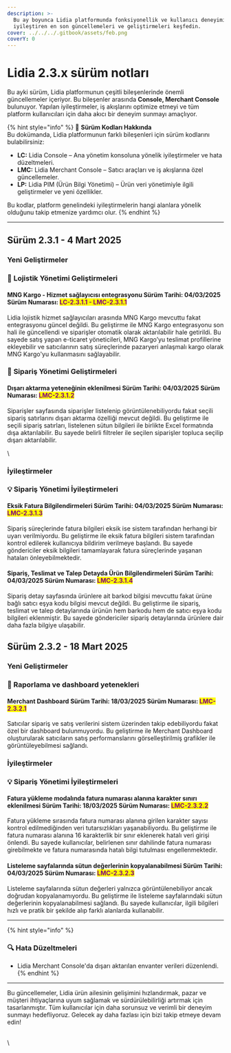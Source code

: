 ```yaml
---
description: >-
  Bu ay boyunca Lidia platformunda fonksiyonellik ve kullanıcı deneyimini
  iyileştiren en son güncellemeleri ve geliştirmeleri keşfedin.
cover: ../../../.gitbook/assets/feb.png
coverY: 0
---
```


# Lidia 2.3.x sürüm notları

Bu ayki sürüm, Lidia platformunun çeşitli bileşenlerinde önemli güncellemeler içeriyor. Bu bileşenler arasında **Console, Merchant Console** bulunuyor. Yapılan iyileştirmeler, iş akışlarını optimize etmeyi ve tüm platform kullanıcıları için daha akıcı bir deneyim sunmayı amaçlıyor.

{% hint style="info" %}
🔎 **Sürüm Kodları Hakkında**\
Bu dokümanda, Lidia platformunun farklı bileşenleri için sürüm kodlarını bulabilirsiniz:

* **LC:** Lidia Console – Ana yönetim konsoluna yönelik iyileştirmeler ve hata düzeltmeleri.
* **LMC:** Lidia Merchant Console – Satıcı araçları ve iş akışlarına özel güncellemeler.
* **LP:** Lidia PIM (Ürün Bilgi Yönetimi) – Ürün veri yönetimiyle ilgili geliştirmeler ve yeni özellikler.

Bu kodlar, platform genelindeki iyileştirmelerin hangi alanlara yönelik olduğunu takip etmenize yardımcı olur.
{% endhint %}

***

## **Sürüm 2.3.1 - 4 Mart 2025**

### Yeni Geliştirmeler

### 🎯 **Lojistik Yönetimi Geliştirmeleri**

#### **MNG Kargo - Hizmet sağlayıcısı entegrasyonu** Sürüm Tarihi: 04/03/2025 Sürüm Numarası: <mark style="color:purple;">LC-2.3.1.1 - LMC-2.3.1.1</mark>

Lidia lojistik hizmet sağlayıcıları arasında MNG Kargo mevcuttu fakat entegrasyonu güncel değildi. Bu geliştirme ile MNG Kargo entegrasyonu son hali ile güncellendi ve siparişler otomatik olarak aktarılabilir hale getirildi. Bu sayede satış yapan e-ticaret yöneticileri, MNG Kargo’yu teslimat profillerine ekleyebilir ve satıcılarının satış süreçlerinde pazaryeri anlaşmalı kargo olarak MNG Kargo'yu kullanmasını sağlayabilir.



### 🎯 **Sipariş Yönetimi Geliştirmeleri**

#### **Dışarı aktarma yeteneğinin eklenilmesi** Sürüm Tarihi: 04/03/2025 Sürüm Numarası: <mark style="color:purple;">LMC-2.3.1.2</mark>

Siparişler sayfasında siparişler listelenip görüntülenebiliyordu fakat seçili sipariş satırlarını dışarı aktarma özelliği mevcut değildi. Bu geliştirme ile seçili sipariş satırları, listelenen sütun bilgileri ile birlikte Excel formatında dışa aktarılabilir. Bu sayede belirli filtreler ile seçilen siparişler topluca seçilip dışarı aktarılabilir.

\


### İyileştirmeler

### 💡 **Sipariş Yönetimi İyileştirmeleri**

#### Eksik Fatura Bilgilendirmeleri Sürüm Tarihi: 04/03/2025 Sürüm Numarası: <mark style="color:purple;">LMC-2.3.1.3</mark>

Sipariş süreçlerinde fatura bilgileri eksik ise sistem tarafından herhangi bir uyarı verilmiyordu. Bu geliştirme ile eksik fatura bilgileri sistem tarafından kontrol edilerek kullanıcıya bildirim verilmeye başlandı. Bu sayede göndericiler eksik bilgileri tamamlayarak fatura süreçlerinde yaşanan hataları önleyebilmektedir.



#### Sipariş, Teslimat ve Talep Detayda Ürün Bilgilendirmeleri Sürüm Tarihi: 04/03/2025 Sürüm Numarası: <mark style="color:purple;">LMC-2.3.1.4</mark>

Sipariş detay sayfasında ürünlere ait barkod bilgisi mevcuttu fakat ürüne bağlı satıcı eşya kodu bilgisi mevcut değildi. Bu geliştirme ile sipariş, teslimat ve talep detaylarında ürünün hem barkodu hem de satıcı eşya kodu bilgileri eklenmiştir. Bu sayede göndericiler sipariş detaylarında ürünlere dair daha fazla bilgiye ulaşabilir.



## **Sürüm 2.3.2 - 18 Mart 2025**

### Yeni Geliştirmeler

### 🎯 Raporlama ve dashboard yetenekleri

#### **Merchant Dashboard** Sürüm Tarihi: 18/03/2025 Sürüm Numarası: <mark style="color:purple;">LMC-2.3.2.1</mark>

Satıcılar sipariş ve satış verilerini sistem üzerinden takip edebiliyordu fakat özel bir dashboard bulunmuyordu. Bu geliştirme ile Merchant Dashboard oluşturularak satıcıların satış performanslarını görselleştirilmiş grafikler ile görüntüleyebilmesi sağlandı.&#x20;



### İyileştirmeler

### 💡 **Sipariş Yönetimi İyileştirmeleri**

#### Fatura yükleme modalında fatura numarası alanına karakter sınırı eklenilmesi Sürüm Tarihi: 18/03/2025 Sürüm Numarası: <mark style="color:purple;">LMC-2.3.2.2</mark>

Fatura yükleme sırasında fatura numarası alanına girilen karakter sayısı kontrol edilmediğinden veri tutarsızlıkları yaşanabiliyordu. Bu geliştirme ile fatura numarası alanına 16 karakterlik bir sınır eklenerek hatalı veri girişi önlendi. Bu sayede kullanıcılar, belirlenen sınır dahilinde fatura numarası girebilmekte ve fatura numarasında hatalı bilgi tutulması engellenmektedir.



#### Listeleme sayfalarında sütun değerlerinin kopyalanabilmesi Sürüm Tarihi: 04/03/2025 Sürüm Numarası: <mark style="color:purple;">LMC-2.3.2.3</mark>

Listeleme sayfalarında sütun değerleri yalnızca görüntülenebiliyor ancak doğrudan kopyalanamıyordu. Bu geliştirme ile listeleme sayfalarındaki sütun değerlerinin kopyalanabilmesi sağlandı. Bu sayede kullanıcılar, ilgili bilgileri hızlı ve pratik bir şekilde alıp farklı alanlarda kullanabilir.





***

{% hint style="info" %}
### 🔍 **Hata Düzeltmeleri**

* Lidia Merchant Console'da dışarı aktarılan envanter verileri düzenlendi.
{% endhint %}



***

Bu güncellemeler, Lidia ürün ailesinin gelişimini hızlandırmak, pazar ve müşteri ihtiyaçlarına uyum sağlamak ve sürdürülebilirliği artırmak için tasarlanmıştır. Tüm kullanıcılar için daha sorunsuz ve verimli bir deneyim sunmayı hedefliyoruz. Gelecek ay daha fazlası için bizi takip etmeye devam edin!



\
\
